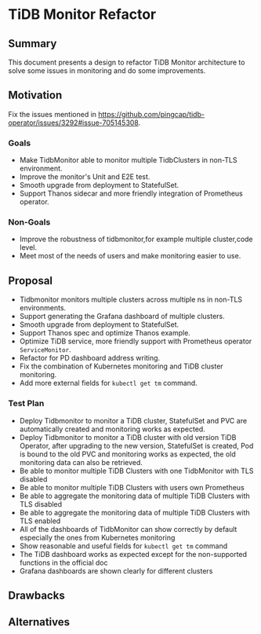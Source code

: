 # TiDB Monitor Refactor
## Summary
This document presents a design to refactor TiDB Monitor architecture to solve some issues in monitoring and do some improvements.
## Motivation
Fix the issues mentioned in https://github.com/pingcap/tidb-operator/issues/3292#issue-705145308.
### Goals
* Make TidbMonitor able to monitor multiple TidbClusters in non-TLS environment.
* Improve the monitor's Unit and E2E test.
* Smooth upgrade from deployment to StatefulSet.
* Support Thanos sidecar and more friendly integration of Prometheus operator.
### Non-Goals
* Improve the robustness of tidbmonitor,for example multiple cluster,code level.
* Meet most of the needs of users and make monitoring easier to use.
## Proposal
- Tidbmonitor monitors multiple clusters across multiple ns in non-TLS environments.
- Support generating the Grafana dashboard of multiple clusters.
- Smooth upgrade from deployment to StatefulSet.
- Support Thanos spec and optimize Thanos example.
- Optimize TiDB service, more friendly support with Prometheus operator `ServiceMonitor`.
- Refactor for PD dashboard address writing.
- Fix the combination of Kubernetes monitoring and TiDB cluster monitoring.
- Add more external fields for `kubectl get tm` command.
### Test Plan
* Deploy Tidbmonitor to monitor a TiDB cluster, StatefulSet and PVC are automatically created and monitoring works as expected.
* Deploy Tidbmonitor to monitor a TiDB cluster with old version TiDB Operator, after upgrading to the new version, StatefulSet is created, Pod is bound to the old PVC and monitoring works as expected, the old monitoring data can also be retrieved.
* Be able to monitor multiple TiDB Clusters with one TidbMonitor with TLS disabled
* Be able to monitor multiple TiDB Clusters with users own Prometheus
* Be able to aggregate the monitoring data of multiple TiDB Clusters with TLS disabled
* Be able to aggregate the monitoring data of multiple TiDB Clusters with TLS enabled
* All of the dashboards of TidbMonitor can show correctly by default especially the ones from Kubernetes monitoring
* Show reasonable and useful fields for `kubectl get tm` command
* The TiDB dashboard works as expected except for the non-supported functions in the official doc
* Grafana dashboards are shown clearly for different clusters
## Drawbacks
## Alternatives